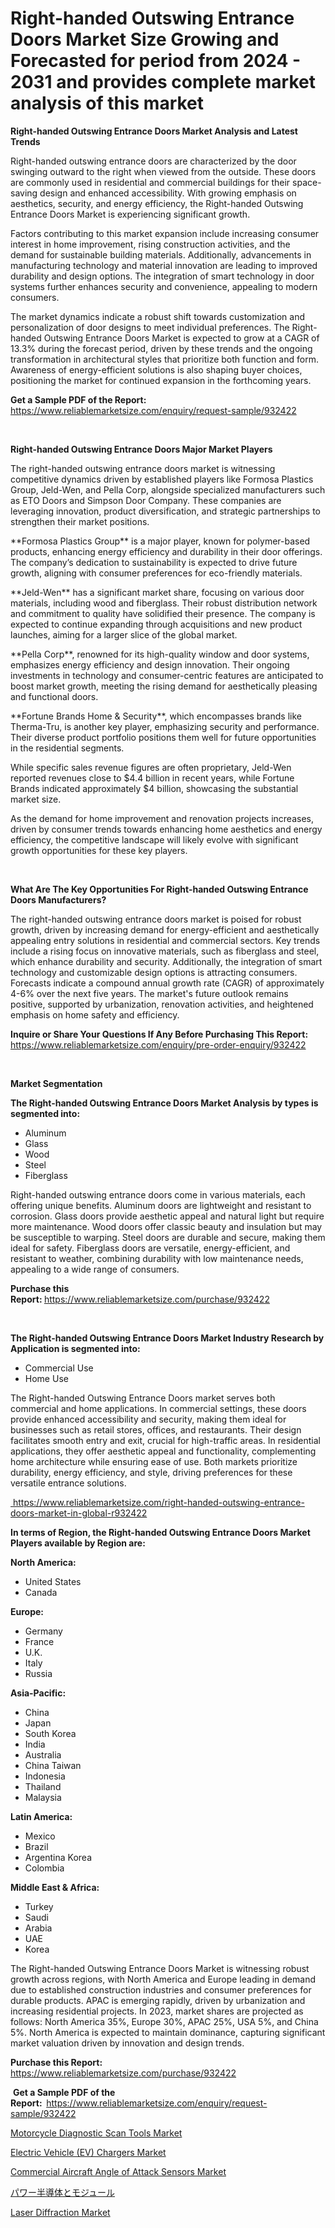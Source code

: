 <p><h1>Right-handed Outswing Entrance Doors Market Size Growing and Forecasted for period from 2024 - 2031 and provides complete market analysis of this market</h1></p><p><strong>Right-handed Outswing Entrance Doors Market Analysis and Latest Trends</strong></p>
<p><p>Right-handed outswing entrance doors are characterized by the door swinging outward to the right when viewed from the outside. These doors are commonly used in residential and commercial buildings for their space-saving design and enhanced accessibility. With growing emphasis on aesthetics, security, and energy efficiency, the Right-handed Outswing Entrance Doors Market is experiencing significant growth.</p><p>Factors contributing to this market expansion include increasing consumer interest in home improvement, rising construction activities, and the demand for sustainable building materials. Additionally, advancements in manufacturing technology and material innovation are leading to improved durability and design options. The integration of smart technology in door systems further enhances security and convenience, appealing to modern consumers.</p><p>The market dynamics indicate a robust shift towards customization and personalization of door designs to meet individual preferences. The Right-handed Outswing Entrance Doors Market is expected to grow at a CAGR of 13.3% during the forecast period, driven by these trends and the ongoing transformation in architectural styles that prioritize both function and form. Awareness of energy-efficient solutions is also shaping buyer choices, positioning the market for continued expansion in the forthcoming years.</p></p>
<p><strong>Get a Sample PDF of the Report:&nbsp;</strong> <a href="https://www.reliablemarketsize.com/enquiry/request-sample/932422">https://www.reliablemarketsize.com/enquiry/request-sample/932422</a></p>
<p>&nbsp;</p>
<p><strong>Right-handed Outswing Entrance Doors Major Market Players</strong></p>
<p><p>The right-handed outswing entrance doors market is witnessing competitive dynamics driven by established players like Formosa Plastics Group, Jeld-Wen, and Pella Corp, alongside specialized manufacturers such as ETO Doors and Simpson Door Company. These companies are leveraging innovation, product diversification, and strategic partnerships to strengthen their market positions.</p><p>**Formosa Plastics Group** is a major player, known for polymer-based products, enhancing energy efficiency and durability in their door offerings. The company’s dedication to sustainability is expected to drive future growth, aligning with consumer preferences for eco-friendly materials.</p><p>**Jeld-Wen** has a significant market share, focusing on various door materials, including wood and fiberglass. Their robust distribution network and commitment to quality have solidified their presence. The company is expected to continue expanding through acquisitions and new product launches, aiming for a larger slice of the global market.</p><p>**Pella Corp**, renowned for its high-quality window and door systems, emphasizes energy efficiency and design innovation. Their ongoing investments in technology and consumer-centric features are anticipated to boost market growth, meeting the rising demand for aesthetically pleasing and functional doors.</p><p>**Fortune Brands Home & Security**, which encompasses brands like Therma-Tru, is another key player, emphasizing security and performance. Their diverse product portfolio positions them well for future opportunities in the residential segments.</p><p>While specific sales revenue figures are often proprietary, Jeld-Wen reported revenues close to $4.4 billion in recent years, while Fortune Brands indicated approximately $4 billion, showcasing the substantial market size.</p><p>As the demand for home improvement and renovation projects increases, driven by consumer trends towards enhancing home aesthetics and energy efficiency, the competitive landscape will likely evolve with significant growth opportunities for these key players.</p></p>
<p>&nbsp;</p>
<p><strong>What Are The Key Opportunities For Right-handed Outswing Entrance Doors Manufacturers?</strong></p>
<p><p>The right-handed outswing entrance doors market is poised for robust growth, driven by increasing demand for energy-efficient and aesthetically appealing entry solutions in residential and commercial sectors. Key trends include a rising focus on innovative materials, such as fiberglass and steel, which enhance durability and security. Additionally, the integration of smart technology and customizable design options is attracting consumers. Forecasts indicate a compound annual growth rate (CAGR) of approximately 4-6% over the next five years. The market's future outlook remains positive, supported by urbanization, renovation activities, and heightened emphasis on home safety and efficiency.</p></p>
<p><strong>Inquire or Share Your Questions If Any Before Purchasing This Report:</strong> <a href="https://www.reliablemarketsize.com/enquiry/pre-order-enquiry/932422">https://www.reliablemarketsize.com/enquiry/pre-order-enquiry/932422</a></p>
<p>&nbsp;</p>
<p><strong>Market Segmentation</strong></p>
<p><strong>The Right-handed Outswing Entrance Doors Market Analysis by types is segmented into:</strong></p>
<p><ul><li>Aluminum</li><li>Glass</li><li>Wood</li><li>Steel</li><li>Fiberglass</li></ul></p>
<p><p>Right-handed outswing entrance doors come in various materials, each offering unique benefits. Aluminum doors are lightweight and resistant to corrosion. Glass doors provide aesthetic appeal and natural light but require more maintenance. Wood doors offer classic beauty and insulation but may be susceptible to warping. Steel doors are durable and secure, making them ideal for safety. Fiberglass doors are versatile, energy-efficient, and resistant to weather, combining durability with low maintenance needs, appealing to a wide range of consumers.</p></p>
<p><strong>Purchase this Report:&nbsp;</strong><a href="https://www.reliablemarketsize.com/purchase/932422">https://www.reliablemarketsize.com/purchase/932422</a></p>
<p>&nbsp;</p>
<p><strong>The Right-handed Outswing Entrance Doors Market Industry Research by Application is segmented into:</strong></p>
<p><ul><li>Commercial Use</li><li>Home Use</li></ul></p>
<p><p>The Right-handed Outswing Entrance Doors market serves both commercial and home applications. In commercial settings, these doors provide enhanced accessibility and security, making them ideal for businesses such as retail stores, offices, and restaurants. Their design facilitates smooth entry and exit, crucial for high-traffic areas. In residential applications, they offer aesthetic appeal and functionality, complementing home architecture while ensuring ease of use. Both markets prioritize durability, energy efficiency, and style, driving preferences for these versatile entrance solutions.</p></p>
<p><a href="https://www.reliablemarketsize.com/right-handed-outswing-entrance-doors-market-in-global-r932422">&nbsp;https://www.reliablemarketsize.com/right-handed-outswing-entrance-doors-market-in-global-r932422</a></p>
<p><strong>In terms of Region, the Right-handed Outswing Entrance Doors Market Players available by Region are:</strong></p>
<p>
    <p> <strong> North America: </strong>
        <ul>
            <li>United States</li>
            <li>Canada</li>
        </ul>
        </p> 
    <p> <strong> Europe: </strong>
        <ul>
            <li>Germany</li>
            <li>France</li>
            <li>U.K.</li>
            <li>Italy</li>
            <li>Russia</li>
        </ul>
        </p> 
    <p> <strong> Asia-Pacific: </strong>
        <ul>
            <li>China</li>
            <li>Japan</li>
            <li>South Korea</li>
            <li>India</li>
            <li>Australia</li>
            <li>China Taiwan</li>
            <li>Indonesia</li>
            <li>Thailand</li>
            <li>Malaysia</li>
        </ul>
        </p> 
    <p> <strong> Latin America: </strong>
        <ul>
            <li>Mexico</li>
            <li>Brazil</li>
            <li>Argentina Korea</li>
            <li>Colombia</li>
        </ul>
        </p> 
    <p> <strong> Middle East & Africa: </strong>
        <ul>
            <li>Turkey</li>
            <li>Saudi</li>
            <li>Arabia</li>
            <li>UAE</li>
            <li>Korea</li>
        </ul>
    </p>
    </p>
<p><p>The Right-handed Outswing Entrance Doors Market is witnessing robust growth across regions, with North America and Europe leading in demand due to established construction industries and consumer preferences for durable products. APAC is emerging rapidly, driven by urbanization and increasing residential projects. In 2023, market shares are projected as follows: North America 35%, Europe 30%, APAC 25%, USA 5%, and China 5%. North America is expected to maintain dominance, capturing significant market valuation driven by innovation and design trends.</p></p>
<p><strong>Purchase this Report: </strong><a href="https://www.reliablemarketsize.com/purchase/932422">https://www.reliablemarketsize.com/purchase/932422</a></p>
<p>&nbsp;<strong>Get a Sample PDF of the Report:&nbsp;&nbsp;</strong><a href="https://www.reliablemarketsize.com/enquiry/request-sample/932422">https://www.reliablemarketsize.com/enquiry/request-sample/932422</a></p>
<p><strong></strong></p>
<p><p><a href="https://www.linkedin.com/pulse/driving-market-forces-motorcycle-diagnostic-scan-tools-j7i6e?trackingId=YysRatADRGm4%2BhQZJHrfiA%3D%3D">Motorcycle Diagnostic Scan Tools Market</a></p><p><a href="https://issuu.com/reportprime-2/docs/electric-vehicle-ev-chargers-market_410c29e6f4b894">Electric Vehicle (EV) Chargers Market</a></p><p><a href="https://issuu.com/reportprime-2/docs/commercial-aircraft-angle-of-attack_66688812106d69">Commercial Aircraft Angle of Attack Sensors Market</a></p><p><a href="https://medium.com/@billyarton5656871/power-semiconductors-and-modules-market-%E3%81%AE%E3%82%B0%E3%83%AD%E3%83%BC%E3%83%90%E3%83%AB%E5%B8%82%E5%A0%B4%E6%A6%82%E8%A6%81%E3%81%AF-%E4%B8%96%E7%95%8C%E3%81%8A%E3%82%88%E3%81%B3%E4%B8%BB%E8%A6%81%E5%B8%82%E5%A0%B4%E3%81%AB%E3%81%8A%E3%81%91%E3%82%8B%E6%A5%AD%E7%95%8C%E3%81%AB%E5%BD%B1%E9%9F%BF%E3%82%92%E4%B8%8E%E3%81%88%E3%82%8B%E4%B8%BB%E8%A6%81%E3%81%AA%E3%83%88%E3%83%AC%E3%83%B3%E3%83%89%E3%81%AB%E3%81%A4%E3%81%84%E3%81%A6-%E7%8B%AC%E8%87%AA%E3%81%AE%E8%A6%96%E7%82%B9%E3%82%92%E6%8F%90%E4%BE%9B%E3%81%97%E3%81%BE%E3%81%99-028ceb224ada">パワー半導体とモジュール</a></p><p><a href="https://medium.com/@claire.robertson78798456/in-the-laser-diffraction-market-the-main-focus-is-on-keeping-costs-low-and-getting-the-most-out-feef689cc10e">Laser Diffraction Market</a></p></p>